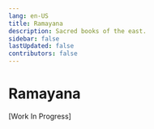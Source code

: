 ```yaml
---
lang: en-US
title: Ramayana
description: Sacred books of the east.
sidebar: false
lastUpdated: false
contributors: false
---
```


# Ramayana
[Work In Progress]